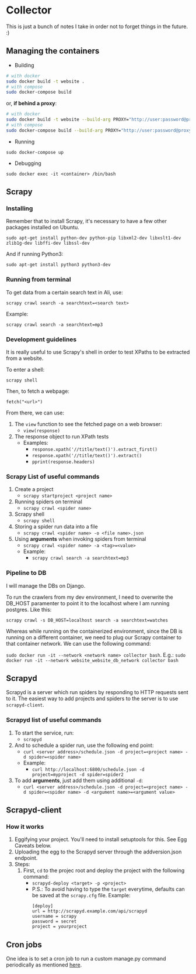 # Collector

This is just a bunch of notes I take in order not to forget things in the future. :)

## Managing the containers

- Building

```bash
# with docker
sudo docker build -t website .
# with compose
sudo docker-compose build
```

or,  **if behind a proxy**:

```bash
# with docker
sudo docker build -t website --build-arg PROXY="http://user:password@proxyserver:port" .
# with compose
sudo docker-compose build --build-arg PROXY="http://user:password@proxyserver:port" .
```

- Running

`sudo docker-compose up`

- Debugging

`sudo docker exec -it <container> /bin/bash`

## Scrapy

### Installing

Remember that to install Scrapy, it's necessary to have a few other packages installed on Ubuntu.

`sudo apt-get install python-dev python-pip libxml2-dev libxslt1-dev zlib1g-dev libffi-dev libssl-dev`

And if running Python3:

`sudo apt-get install python3 python3-dev`

### Running from terminal

To get data from a certain search text in Ali, use:

`scrapy crawl search -a searchtext=<search text>`

Example:

`scrapy crawl search -a searchtext=mp3`

### Development guidelines

It is really useful to use Scrapy's shell in order to test XPaths to be extracted from a website.

To enter a shell:

`scrapy shell`

Then, to fetch a webpage:

`fetch("<url>")`

From there, we can use:

1. The `view` function to see the fetched page on a web browser:
    - `view(response)`
2. The response object to run XPath tests
    - Examples:
        - `response.xpath('//title/text()').extract_first()`
        - `response.xpath('//title/text()').extract()`
        - `pprint(response.headers)`

### Scrapy List of useful commands

1. Create a project
    - `scrapy startproject <project name>`
2. Running spiders on terminal
    - `scrapy crawl <spider name>`
3. Scrapy shell
    - `scrapy shell`
4. Storing a spider run data into a file
    - `scrapy crawl <spider name> -o <file name>.json`
5. Using **arguments** when invoking spiders from terminal
    - `scrapy crawl <spider name> -a <tag>=<value>`
    - Example:
        - `scrapy crawl search -a searchtext=mp3`

### Pipeline to DB

I will manage the DBs on Django. 

To run the crawlers from my dev environment, I need to overwrite the DB_HOST paramenter to point it to the localhost where I am running postgres. Like this:

`scrapy crawl -s DB_HOST=localhost search -a searchtext=watches`

Whereas while running on the containerized environment, since the DB is running on a different container, we need to plug our Scrapy container to that container network. We can use the following command:

`sudo docker run -it --network <network name> collector bash`. E.g.:
`sudo docker run -it --network website_website_db_network collector bash`

## Scrapyd

Scrapyd is a server which run spiders by responding to HTTP requests sent to it. The easiest way to add projects and spiders to the server is to use `scrapyd-client`.

### Scrapyd list of useful commands

1. To start the service, run:
    - `scrapyd`
2. And to schedule a spider run, use the following end point:
    - `curl <server address>/schedule.json -d project=<project name> -d spider=<spider name>`
    - Example:
        - `curl http://localhost:6800/schedule.json -d project=myproject -d spider=spider2`
3. To add **arguments**, just add them using additional `-d`:
    - `curl <server address>/schedule.json -d project=<project name> -d spider=<spider name> -d <argument name>=<argument value>`

## Scrapyd-client

### How it works

1. Eggifying your project. You'll need to install setuptools for this. See Egg Caveats below.
2. Uploading the egg to the Scrapyd server through the addversion.json endpoint.
3. Steps:
    1. First, `cd` to the projec root and deploy the project with the following command:
        - `scrapyd-deploy <target> -p <project>`
        - P.S.: To avoid having to type the `target` everytime, defaults can be saved at the `scrapy.cfg` file. Example:
            ```config
            [deploy]
            url = http://scrapyd.example.com/api/scrapyd
            username = scrapy
            password = secret
            project = yourproject
            ```

## Cron jobs

One idea is to set a cron job to run a custom manage.py command periodically as mentioned [here](https://stackoverflow.com/questions/573618/django-set-up-a-scheduled-job).